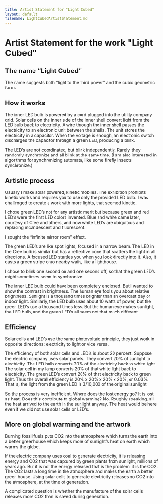 ```yaml
---
title: Artist Statement for "Light Cubed"
layout: default
filename: LightCubedArtistStatement.md
--- 
```

# Artist Statement for the work "Light Cubed"

## The name “Light Cubed”
The name suggests both “light to the third power” and the cubic geometric form.

## How it works
The inner LED bulb is powered by a cord plugged into the utility company grid.
Solar cells on the inner side of the inner shell convert light from the LED bulb back to electricity.
A wire through the inner shell passes the electricity to an electronic unit between the shells.
The unit stores the electricity in a capacitor.
When the voltage is enough, an electronic switch discharges the capacitor through a green LED, producing a blink.

The LED’s are not coordinated, but blink independently.
Rarely, they randomly synchronize and all blink at the same time.
(I am also interested in algorithms for synchronizing automata, like some firefly insects synchronize.)

## Artistic process
Usually I make solar powered, kinetic mobiles. The exhibition prohibits kinetic works and requires you to use only the provided LED bulb.  I was challenged to create a work with more lights, that seemed kinetic.

I chose green LED’s not for any artistic merit but because green and red LED’s were the first LED colors invented.
Blue and white came later, courtesy of Cree and others, and now white LED’s are ubiquitous and replacing incandescent and fluorescent.

I sought the “infinite mirror room” effect.

The green LED’s are like spot lights, focused in a narrow beam.
The LED in the Cree bulb is similar but has a reflective cone that scatters the light in all directions.
A focused LED startles you when you look directly into it.  Also, it casts a green stripe onto nearby walls, like a lighthouse.

I chose to blink one second on and one second off, so that the green LED’s might sometimes seem to synchronize.

The inner LED bulb could have been completely enclosed.  But I wanted to show the contrast in brightness.  The human eye fools you about relative brightness.  Sunlight is a thousand times brighter than an overcast day or indoor light.  Similarly, the LED bulb uses about 10 watts of power, but the green LED’s use a thousand times less.  But the human eye makes sunlight, the LED bulb, and the green LED’s all seem not that much different.

## Efficiency
Solar cells and LED’s use the same photovoltaic principle, they just work in opposite directions: electricity to light or vice versa.

The efficiency of both solar cells and LED’s is about 20 percent.
Suppose the electric company uses solar panels.  They convert 20% of sunlight to electricity.
The LED bulb converts 20% of the electricity back to white light.
The solar cell in my lamp converts 20% of that white light back to electricity.
The green LED’s convert 20% of that electricity back to green light.
Thus the overall efficiency is 20% x 20% x 20% x 20%, or 0.03%.  That is, the light from the green LED is 3/10,000 of the original sunlight.

So the process is very inefficient.  Where does the lost energy go?  It is lost as heat.  Does this contribute to global warming?  No.  Roughly speaking, all the heat arrived to the earth in the sunlight anyway.  The heat would be here even if we did not use solar cells or LED’s.

## More on global warming and the artwork
Burning fossil fuels puts CO2 into the atmosphere which turns the earth into a better greenhouse which keeps more of sunlight’s heat on earth which warms the globe.

If the electric company uses coal to generate electricity, it is releasing energy and CO2 that was captured by green plants from sunlight, millions of years ago.
But it is not the energy released that is the problem, it is the CO2.  The CO2 lasts a long time in the atmosphere and makes the earth a better green house.
Using solar cells to generate electricity releases no CO2 into the atmosphere, at the time of generation.

A complicated question is whether the manufacture of the solar cells releases more CO2 than is saved during generation. 

